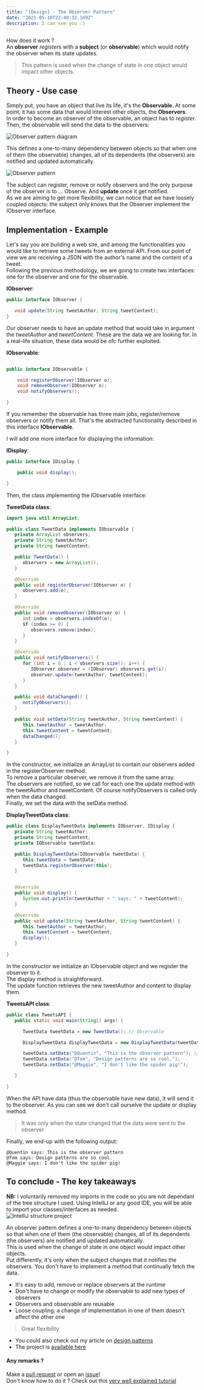 ```yaml
---
title: "[Design] - The Observer Pattern"
date: "2021-05-10T22:40:32.169Z"
description: I can see you :)
---
```


How does it work ?  
An __observer__ _registers_ with a __subject__ (or __observable__) which would notify the observer when its state updates.

> This pattern is used when the change of state in one object would impact other objects.

## Theory - Use case

Simply put, you have an object that live its life, it's the **Observable**. At some point, it has some data that would interest other objects, the **Observers**.  
In order to become an observer of the observable, an object has to *register*. Then, the observable will send the data to the observers:  

![Observer pattern diagram](./ObserverDiagram.png) 


This defines a one-to-many dependency between objects so that when one of them (the observable) changes, all of its dependents (the observers) are notified and updated automatically.

![Observer pattern](./ObserverPatternClass.png)

The subject can register, remove or notify observers and the only purpose of the observer is to ... Observe. And **update** once it get notified.  
As we are aiming to get more flexibility, we can notice that we have loosely coupled objects: the subject only knows that the Observer implement the IObserver interface.  

## Implementation - Example

Let's say you are building a web site, and among the functionalities you would like to retrieve some tweets from an external API. From our point of view we are receiving a JSON with the author's name and the content of a tweet.  
Following the previous methodology, we are going to create two interfaces: one for the observer and one for the observable. 

**IObserver**:

```java
public interface IObserver {

   void update(String tweetAuthor, String tweetContent);
}

```

Our observer needs to have an update method that would take in argument the _tweetAuthor_ and _tweetContent_. These are the data we are looking for. In a real-life situation, these data would be ofc further exploited.  


**IObservable**:

```java

public interface IObservable {

    void registerObserver(IObserver o);
    void removeObserver(IObserver o);
    void notifyObservers();

}


```

If you remember the observable has three main jobs, register/remove observers or notify them all. That's the abstracted functionality described in this interface __IObservable__.  


I will add one more interface for displaying the information:

__IDisplay__:

```java
public interface IDisplay {

    public void display();

}

```

Then, the class implementing the IObservable interface:

__TweetData class__:
```java
import java.util.ArrayList;

public class TweetData implements IObservable {
   private ArrayList observers;
   private String tweetAuthor;
   private String tweetContent;

   public TweetData() {
      observers = new ArrayList();
   }

   @Override
   public void registerObserver(IObserver o) {
      observers.add(o);
   }

   @Override
   public void removeObserver(IObserver o) {
      int index = observers.indexOf(o);
      if (index >= 0) {
         observers.remove(index);
      }
   }

   @Override
   public void notifyObservers() {
      for (int i = 0 ; i < observers.size(); i++) {
         IObserver observer = (IObserver) observers.get(i);
         observer.update(tweetAuthor, tweetContent);
      }
   }

   public void dataChanged() {
      notifyObservers();
   }

   public void setData(String tweetAuthor, String tweetContent) {
      this.tweetAuthor = tweetAuthor;
      this.tweetContent = tweetContent;
      dataChanged();
   }

}

```

In the constructor, we initialize an ArrayList to contain our observers added in the registerObserver method.  
To remove a particular observer, we remove it from the same array.  
The observers are notified, so we call for each one the update method with the tweetAuthor and tweetContent. Of course notifyObservers is called only when the data changed.  
Finally, we set the data with the setData method.  


**DisplayTweetData class**:
```java
public class DisplayTweetData implements IObserver, IDisplay {
   private String tweetAuthor;
   private String tweetContent;
   private IObservable tweetData;

   public DisplayTweetData(IObservable tweetData) {
      this.tweetData = tweetData;
      tweetData.registerObserver(this);
   }


   @Override
   public void display() {
      System.out.println(tweetAuthor + " says: " + tweetContent);
   }

   @Override
   public void update(String tweetAuthor, String tweetContent) {
      this.tweetAuthor = tweetAuthor;
      this.tweetContent = tweetContent;
      display();
   }

}

```

In the constructor we initialize an IObservable object and we register the observer to it.  
The display method is straightforward.  
The update function retrieves the new tweetAuthor and content to display them.


__TweetsAPI class__:
```java
public class TweetsAPI {
   public static void main(String[] args) {

      TweetData tweetData = new TweetData(); // Observable

      DisplayTweetData displayTweetData = new DisplayTweetData(tweetData); // Observer

      tweetData.setData("@Quentin", "This is the observer pattern"); // Set Mockup data
      tweetData.setData("@Tom", "Design patterns are so cool.");
      tweetData.setData("@Maggie", "I don't like the spider pig!");

   }

}

```

When the API have data (thus the observable have new data), it will send it to the observer. As you can see we don't call ourselve the update or display method.  

> It was only when the state changed that the data were sent to the observer

Finally, we end-up with the following output:
```
@Quentin says: This is the observer pattern
@Tom says: Design patterns are so cool.
@Maggie says: I don't like the spider pig!

```

## To conclude - The key takeaways

__NB:__ I voluntarily removed my imports in the code so you are not dependant of the tree structure I used. Using IntelliJ or any good IDE, you will be able to import your classes/interfaces as needed.  
![IntelliJ structure project](./structure_project.png)

An observer pattern defines a one-to-many dependency between objects so that when one of them (the observable) changes, all of its dependents (the observers) are notified and updated automatically.  
This is used when the change of state in one object would impact other objects.  
Put differently, it's only when the subject changes that it notifies the observers. You don't have to implement a method that continually fetch the data.  

- It's easy to add, remove or replace observers at the runtime
- Don't have to change or modify the observable to add new types of observers
- Observers and observable are reusable
- Loose coupling: a change of implementation in one of them doesn't affect the other one

> Great flexibility

- You could also check out my article on [design patterns](../design-patterns/)
- The project is <a href="https://github.com/ackermannQ/design_patterns/tree/master/ObserverPattern/src" target="_blank" rel="nofollow noopener noreferrer">available here</a>

#### Any remarks ?

Make a [pull request](https://github.com/ackermannQ/quentinackermann) or open an [issue](https://github.com/ackermannQ/quentinackermann/issues)!  
Don't know how to do it ? Check out this [very well explained tutorial](https://opensource.com/article/19/7/create-pull-request-github)

